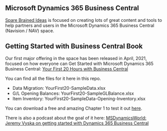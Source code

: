 ## Microsoft Dynamics 365 Business Central
[Spare Brained Ideas](https://sparebrained.com) is focused on creating lots of great content and tools to help partners and users in the Microsoft Dynamics 365 Business Central (Navision / NAV) space.


## Getting Started with Business Central Book
Our first major offering in the space has been released in April, 2021, focused on how everyone can Get Started with Microsoft Dynamics 365 Business Central:
[Your First 20 Hours with Business Central](https://sparebrained.com/your-first-20-hours-with-microsoft-dynamics-365-business-central-ebook/)

You can find all the files for it here in this repo.
 - Data Migration: YourFirst20-SampleData.xlsx
 - G/L Opening Balances: YourFirst20-SampleGLBalance.xlsx
 - Item Inventory: YourFirst20-SampleData-Opening-Inventory.xlsx

You can download a free and amazing Chapter 1 to test it out [here](https://gumroad.com/l/YourFirst20Preview).

There is also a podcast about the goal of it here:
[MSDynamicsWorld: Jeremy Vyska on getting started with Dynamics 365 Business Central](https://msdynamicsworld.com/story/msdw-podcast-jeremy-vyska-getting-started-dynamics-365-business-central)
